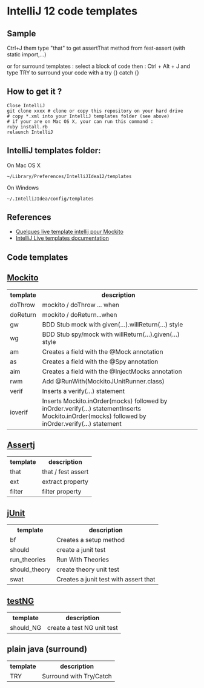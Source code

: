 ﻿IntelliJ 12 code templates
========


Sample
-------

Ctrl+J them type "that" to get assertThat method from fest-assert (with static import,...)

or for surround templates :
select a block of code then : Ctrl + Alt + J and type TRY to surround your code with a try {} catch {}


How to get it ?
-------

	Close IntelliJ
	git clone xxxx # clone or copy this repository on your hard drive
	# copy *.xml into your IntelliJ templates folder (see above)
	# if your are on Mac OS X, your can run this command :
	ruby install.rb
	relaunch IntelliJ

IntelliJ templates folder:
-----
On Mac OS X

	~/Library/Preferences/IntelliJIdea12/templates

On Windows

	~/.IntelliJIdea/config/templates


References
------

* [Quelques live template intellij pour Mockito](http://blog.arkey.fr/2011/10/21/quelques-live-template-intellij-pour-mockito/)
* [IntelliJ Live templates documentation](http://www.jetbrains.com/idea/webhelp/live-templates.html)

Code templates
------

[Mockito](https://code.google.com/p/mockito/)
----
<table>
	<tr>
		<th>template</th>
		<th>description</th>
	</tr>
	<tr>
		<td>doThrow</td><td>mockito / doThrow ...  when</td>
	</tr>
	<tr>
		<td>doReturn</td><td>mockito / doReturn...when</td>
	</tr>
	<tr>
		<td>gw</td><td>BDD Stub mock with given(…).willReturn(…) style</td>
	</tr>
	<tr>
		<td>wg</td><td>BDD Stub spy/mock with willReturn(…).given(…) style</td>
	</tr>
	<tr>
		<td>am</td><td>Creates a field with the @Mock annotation</td>
	</tr>
	<tr>
		<td>as</td><td>Creates a field with the @Spy annotation</td>
	</tr>
	<tr>
		<td>aim</td><td>Creates a field with the @InjectMocks annotation</td>
	</tr>
	<tr>
		<td>rwm</td><td>Add @RunWith(MockitoJUnitRunner.class)</td>
	</tr>
	<tr>
		<td>verif</td><td>Inserts a verify(…) statement</td>
	</tr>
	<tr>
		<td>ioverif</td><td>Inserts Mockito.inOrder(mocks) followed by inOrder.verify(…) statementInserts Mockito.inOrder(mocks) followed by inOrder.verify(…) statement</td>
	</tr>
</table>

[Assertj](https://github.com/joel-costigliola/assertj-core)
-----
<table>
	<tr>
		<th>template</th>
		<th>description</th>
	</tr>
	<tr>
		<td>that</td><td>that / fest assert</td>
	</tr>
	<tr>
		<td>ext</td><td>extract property</td>
	</tr>
	<tr>
		<td>filter</td><td>filter property</td>
	</tr>
</table>

[jUnit](http://junit.org/)
-----
<table>
	<tr>
		<th>template</th>
		<th>description</th>
	</tr>
	<tr>
    	<td>bf</td><td>Creates a setup method</td>
    </tr>
	<tr>
		<td>should</td><td>create a junit test</td>
	</tr>
	<tr>
		<td>run_theories</td><td>Run With Theories</td>
	</tr>
	<tr>
		<td>should_theory</td><td>create theory unit test</td>
	</tr>
	<tr>
	    <td>swat</td><td>Creates a junit test with assert that</td>
	</tr>
</table>


[testNG](http://testng.org/doc/index.html)
----
<table>
	<tr>
		<th>template</th>
		<th>description</th>
	</tr>
	<tr>
		<td>should_NG</td><td>create a test NG unit test</td>
	</tr>
</table>

plain java (surround)
----
<table>
	<tr>
		<th>template</th>
		<th>description</th>
	</tr>
	<tr>
		<td>TRY</td><td>Surround with Try/Catch</td>
	</tr>
</table>
